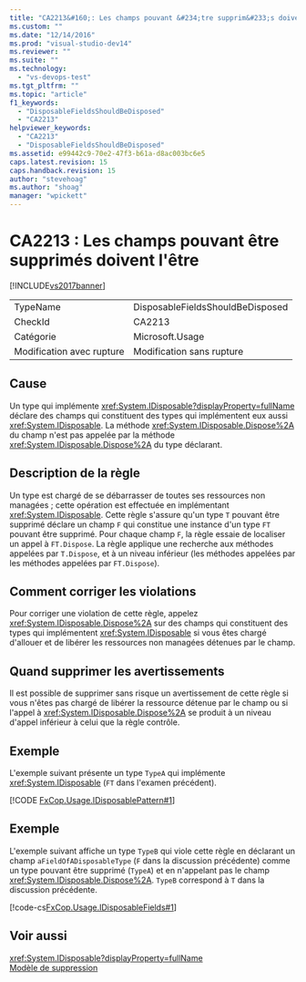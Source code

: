 ```yaml
---
title: "CA2213&#160;: Les champs pouvant &#234;tre supprim&#233;s doivent l&#39;&#234;tre | Microsoft Docs"
ms.custom: ""
ms.date: "12/14/2016"
ms.prod: "visual-studio-dev14"
ms.reviewer: ""
ms.suite: ""
ms.technology: 
  - "vs-devops-test"
ms.tgt_pltfrm: ""
ms.topic: "article"
f1_keywords: 
  - "DisposableFieldsShouldBeDisposed"
  - "CA2213"
helpviewer_keywords: 
  - "CA2213"
  - "DisposableFieldsShouldBeDisposed"
ms.assetid: e99442c9-70e2-47f3-b61a-d8ac003bc6e5
caps.latest.revision: 15
caps.handback.revision: 15
author: "stevehoag"
ms.author: "shoag"
manager: "wpickett"
---
```

# CA2213&#160;: Les champs pouvant &#234;tre supprim&#233;s doivent l&#39;&#234;tre
[!INCLUDE[vs2017banner](../code-quality/includes/vs2017banner.md)]

|||  
|-|-|  
|TypeName|DisposableFieldsShouldBeDisposed|  
|CheckId|CA2213|  
|Catégorie|Microsoft.Usage|  
|Modification avec rupture|Modification sans rupture|  
  
## Cause  
 Un type qui implémente <xref:System.IDisposable?displayProperty=fullName> déclare des champs qui constituent des types qui implémentent eux aussi <xref:System.IDisposable>.  La méthode <xref:System.IDisposable.Dispose%2A> du champ n'est pas appelée par la méthode <xref:System.IDisposable.Dispose%2A> du type déclarant.  
  
## Description de la règle  
 Un type est chargé de se débarrasser de toutes ses ressources non managées ; cette opération est effectuée en implémentant <xref:System.IDisposable>.  Cette règle s'assure qu'un type `T` pouvant être supprimé déclare un champ `F` qui constitue une instance d'un type `FT` pouvant être supprimé.  Pour chaque champ `F`, la règle essaie de localiser un appel à `FT.Dispose`.  La règle applique une recherche aux méthodes appelées par `T.Dispose`, et à un niveau inférieur \(les méthodes appelées par les méthodes appelées par `FT.Dispose`\).  
  
## Comment corriger les violations  
 Pour corriger une violation de cette règle, appelez <xref:System.IDisposable.Dispose%2A> sur des champs qui constituent des types qui implémentent <xref:System.IDisposable> si vous êtes chargé d'allouer et de libérer les ressources non managées détenues par le champ.  
  
## Quand supprimer les avertissements  
 Il est possible de supprimer sans risque un avertissement de cette règle si vous n'êtes pas chargé de libérer la ressource détenue par le champ ou si l'appel à <xref:System.IDisposable.Dispose%2A> se produit à un niveau d'appel inférieur à celui que la règle contrôle.  
  
## Exemple  
 L'exemple suivant présente un type `TypeA` qui implémente <xref:System.IDisposable> \(`FT` dans l'examen précédent\).  
  
 [!CODE [FxCop.Usage.IDisposablePattern#1](../CodeSnippet/VS_Snippets_CodeAnalysis/FxCop.Usage.IDisposablePattern#1)]  
  
## Exemple  
 L'exemple suivant affiche un type `TypeB` qui viole cette règle en déclarant un champ `aFieldOfADisposableType` \(`F` dans la discussion précédente\) comme un type pouvant être supprimé \(`TypeA`\) et en n'appelant pas le champ <xref:System.IDisposable.Dispose%2A>.  `TypeB` correspond à `T` dans la discussion précédente.  
  
 [!code-cs[FxCop.Usage.IDisposableFields#1](../code-quality/codesnippet/CSharp/ca2213-disposable-fields-should-be-disposed_1.cs)]  
  
## Voir aussi  
 <xref:System.IDisposable?displayProperty=fullName>   
 [Modèle de suppression](../Topic/Dispose%20Pattern.md)